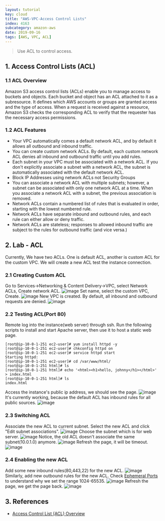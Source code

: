 ```yaml
---
layout: tutorial
key: cloud
title: "AWS-VPC-Access Control Lists"
index: 4163
subcategory: amazon-aws
date: 2019-09-16
tags: [AWS, VPC, ACL]
---
```


> Use ACL to control access.

## 1. Access Control Lists (ACL)
### 1.1 ACL Overview
Amazon S3 access control lists (ACLs) enable you to manage access to buckets and objects. Each bucket and object has an ACL attached to it as a subresource. It defines which AWS accounts or groups are granted access and the type of access. When a request is received against a resource, Amazon S3 checks the corresponding ACL to verify that the requester has the necessary access permissions.
### 1.2 ACL Features
* Your VPC automatically comes a default network ACL, and by default it allows all outbound and inbound traffic.
* You can create custom network ACLs. By default, each custom network ACL denies all inbound and outbound traffic until you add rules.
* Each subnet in your VPC must be associated with a network ACL. If you don't explicitly associate a subnet with a network ACL, the subnet is automatically associated with the default network ACL.
* Block IP Addresses using network ACLs not Security Groups
* You can associate a network ACL with multiple subnets; however, a subnet can be associated with only one network ACL at a time. When you associate a network ACL with a subnet, the previous association is removed.
* Network ACLs contain a numbered list of rules that is evaluated in order, starting with the lowest numbered rule.
* Network ACLs have separate inbound and outbound rules, and each rule can either allow or deny traffic.
* Network ACLs are stateless; responses to allowed inbound traffic are subject to the rules for outbound traffic (and vice versa.)

## 2. Lab - ACL
Currently, We have two ACLs. One is default ACL, another is custom ACL for the custom VPC. We will create a new ACL test the instance connection.
### 2.1 Creating Custom ACL
Go to Services->Networking & Content Delivery->VPC, select Network ACLs, Create network ACL.
![image](/assets/images/cloud/4109/7-5-acl-1.png)
Set name, select the custom VPC, Create.
![image](/assets/images/cloud/4109/7-5-acl-2.png)
New VPC is created. By default, all inbound and outbound requests are denied.
![image](/assets/images/cloud/4109/7-5-acl-3.png)
### 2.2 Testing ACL(Port 80)
Remote log into the instance(web server) through ssh. Run the following scripts to install and start Apache server, then use it to host a static web page.
```raw
[root@ip-10-0-1-251 ec2-user]# yum install httpd -y
[root@ip-10-0-1-251 ec2-user]# chkconfig httpd on
[root@ip-10-0-1-251 ec2-user]# service httpd start
Starting httpd:
[root@ip-10-0-1-251 ec2-user]# cd /var/www/html/
[root@ip-10-0-1-251 html]# ls
[root@ip-10-0-1-251 html]# echo '<html><h1>hello, johnny</h1></html>' > index.html
[root@ip-10-0-1-251 html]# ls
index.html
```
Access the instance's public ip address, we should see the page.
![image](/assets/images/cloud/4109/7-5-acl-4.png)
It's currently working, because the default ACL has inbound rules for all public sources.
![image](/assets/images/cloud/4109/7-5-acl-5.png)
### 2.3 Switching ACL
Associate the new ACL to current subnet. Select the new ACL and click "Edit subnet associations".
![image](/assets/images/cloud/4109/7-5-acl-6.png)
Choose the subnet which is for web server.
![image](/assets/images/cloud/4109/7-5-acl-7.png)
Notice, the old ACL doesn't associate the same subnet(10.0.1.0) anymore.
![image](/assets/images/cloud/4109/7-5-acl-8.png)
Refresh the page, it will be timeout.
![image](/assets/images/cloud/4109/7-5-acl-9.png)
### 2.4 Enabling the new ACL
Add some new inbound rules(80,443,22) for the new ACL.
![image](/assets/images/cloud/4109/7-5-acl-10.png)
Similarly, add new outbound rules for the new ACL. Check [Ephemeral Ports](https://docs.aws.amazon.com/vpc/latest/userguide/vpc-network-acls.html#nacl-ephemeral-ports) to understand why we set the range 1024-65535.
![image](/assets/images/cloud/4109/7-5-acl-11.png)
Refresh the page, we get the page back.
![image](/assets/images/cloud/4109/7-5-acl-12.png)

## 3. References
* [Access Control List (ACL) Overview](https://docs.aws.amazon.com/AmazonS3/latest/dev/acl-overview.html)
